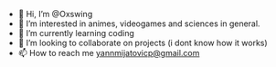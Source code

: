 - 👋 Hi, I’m @Oxswing
- 👀 I’m interested in animes, videogames and sciences in general.
- 🌱 I’m currently learning coding
- 💞️ I’m looking to collaborate on projects (i dont know how it works)
- 📫 How to reach me yannmijatovicp@gmail.com

